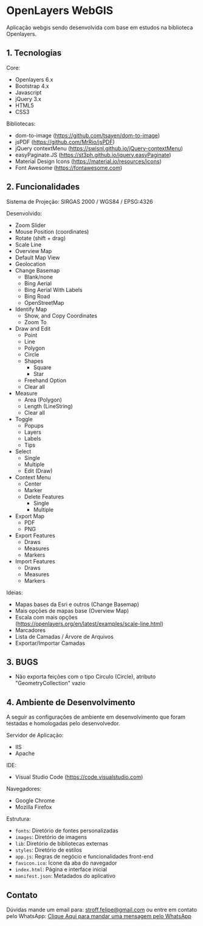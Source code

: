 # OpenLayers WebGIS

Aplicação webgis sendo desenvolvida com base em estudos na biblioteca Openlayers.

**1. Tecnologias**
------------------

Core:
- Openlayers 6.x
- Bootstrap 4.x
- Javascript
- jQuery 3.x
- HTML5
- CSS3

Bibliotecas:
- dom-to-image (https://github.com/tsayen/dom-to-image)
- jsPDF (https://github.com/MrRio/jsPDF)
- jQuery contextMenu (https://swisnl.github.io/jQuery-contextMenu)
- easyPaginate.JS (https://st3ph.github.io/jquery.easyPaginate)
- Material Design Icons (https://material.io/resources/icons)
- Font Awesome (https://fontawesome.com)

**2. Funcionalidades**
----------------------

Sistema de Projeção: SIRGAS 2000 / WGS84 / EPSG:4326

Desenvolvido:
- Zoom Slider
- Mouse Position (coordinates)
- Rotate (shift + drag)
- Scale Line
- Overview Map
- Default Map View
- Geolocation
- Change Basemap
    - Blank/none
    - Bing Aerial
    - Bing Aerial With Labels
    - Bing Road
    - OpenStreetMap
- Identify Map
    - Show, and Copy Coordinates
    - Zoom To
- Draw and Edit
    - Point
    - Line
    - Polygon
    - Circle
    - Shapes
        - Square
        - Star
    - Freehand Option
    - Clear all
- Measure
    - Area (Polygon)
    - Length (LineString)
    - Clear all
- Toggle
    - Popups
    - Layers
    - Labels
    - Tips
- Select
    - Single
    - Multiple
    - Edit (Draw)
- Context Menu
    - Center
    - Marker
    - Delete Features
        - Single
        - Multiple
- Export Map
    - PDF
    - PNG
- Export Features
    - Draws
    - Measures
    - Markers
- Import Features
    - Draws
    - Measures
    - Markers

Ideias:
- Mapas bases da Esri e outros (Change Basemap)
- Mais opções de mapas base (Overview Map)
- Escala com mais opções (https://openlayers.org/en/latest/examples/scale-line.html)
- Marcadores
- Lista de Camadas / Árvore de Arquivos
- Exportar/Importar Camadas

**3. BUGS**
-----------

- Não exporta feições com o tipo Círculo (Circle), atributo "GeometryCollection" vazio

**4. Ambiente de Desenvolvimento**
----------------------------------

A seguir as configurações de ambiente em desenvolvimento que foram testadas e homologadas pelo desenvolvedor.

Servidor de Aplicação:
- IIS
- Apache

IDE:
- Visual Studio Code (https://code.visualstudio.com)

Navegadores:
- Google Chrome
- Mozilla Firefox

Estrutura:
- ```fonts```: Diretório de fontes personalizadas
- ```images```: Diretório de imagens
- ```lib```: Diretório de bibliotecas externas
- ```styles```: Diretório de estilos
- ```app.js```: Regras de negócio e funcionalidades front-end
- ```favicon.ico```: Ícone da aba do navegador
- ```index.html```: Página e interface inicial
- ```manifest.json```: Metadados do aplicativo

**Contato**
-----------
Dúvidas mande um email para: stroff.felipe@gmail.com ou entre em contato pelo WhatsApp: <a href="https://api.whatsapp.com/send?phone=5551980392299&text=Olá%20Felipe,%20Estou%20com%20dúvidas%20sobre%20o%20sistema%20Controle%20de%20Estoque." target="_blank">Clique Aqui para mandar uma mensagem pelo WhatsApp</a>